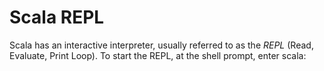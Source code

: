 # Scala REPL

Scala has an interactive interpreter, usually referred to as the *REPL* (Read, Evaluate, Print Loop). To start the REPL, at the shell prompt, enter scala:
